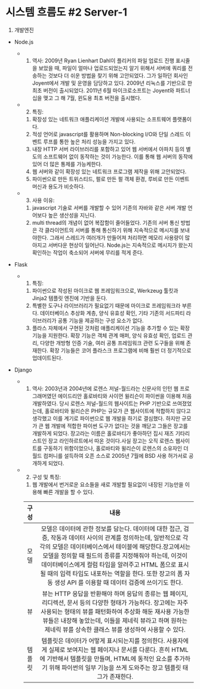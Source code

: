 시스템 흐름도 #2 Server-1
================================
1. 개발엔진
* Node.js
  * 1) 역사: 2009년 Ryan Lienhart Dahl이 플리커의 파일 업로드 진행 표시줄을 보았을 때, 파일이 얼마나 업로드되었는지 알기 위해서 서버에 쿼리를 전송하는 것보다 더 쉬운 방법을 찾기 위해 고안되었다. 그가 일하던 회사인 Joyent에서 개발 및 운영을 담당하고 있다. 2009년 리눅스를 기반으로 한 최초 버전이 출시되었다. 2011년 6월 마이크로소프트는 Joyent와 파트너십을 맺고 그 해 7월, 윈도용 최초 버전을 출시했다.
  * 2) 특징:
      1. 확장성 있는 네트워크 애플리케이션 개발에 사용되는 소프트웨어 플랫폼이다.
      2. 적성 언어로 javascript를 활용하며 Non-blocking I/O와 단일 스레드 이벤트 루프를 통한 높은 처리 성능을 가지고 있다.
      3. 내장 HTTP 서버 라이브러리를 포함하고 있어 웹 서버에서 아파치 등의 별도의 소프트웨어 없이 동작하는 것이 가능한다. 이를 통해 웹 서버의 동작에 있어 더 많은 통제를 가능케한다.
      4. 웹 서버와 같이 확장성 있는 네트워크 프로그램 제작을 위해 고안되었다.
      5. 파이썬으로 만든 트위스티드, 펄로 만든 펄 객체 환경, 루비로 만든 이벤트머신과 용도가 비슷하다.
  * 3) 사용 이유:
      1. javascript 기술로 서버를 개발할 수 있어 기존의 자바와 같은 서버 개발 언어보다 높은 생산성을 지닌다.
      2. multi thread의 개념이 없어 복잡함이 줄어들었다. 기존의 서버 통신 방법은 각 클라이언트의 서버를 통해 통신하기 위해 지속적으로 메시지를 보내야한다. 그래서 스레드가 여러개가 만들어져 처리하면 메모리 사용량이 많아지고 서버다운 현상이 일어난다. Node.js는 지속적으로 메시지가 왔는지 확인하는 작업이 축소되어 서버에 무리를 적게 준다.

* Flask
  * 1) 특징:
      1. 파이썬으로 작성된 마이크로 웹 프레임워크으로, Werkzeug 툴킷과 Jinja2 템플릿 엔진에 기반을 둔다.
      2. 특별한 도구나 라이브러리가 필요없기 때문에 마이크로 프레임워크라 부른다. 데이터베이스 추상화 계층, 양식 유효성 확인, 기타 기존의 서드파티 라이브러리가 공통 기능을 제공하는 구성 요소가 없다.
      3. 플라스 자체에서 구현된 것처럼 애플리케이션 기능을 추가할 수 있는 확장 기능을 지원한다. 확장 기능은 객체 관계 매퍼, 양식 유효성 확인, 업로드 관리, 다양한 개방형 인증 기술, 여러 공통 프레임워크 관련 도구들을 위해 존재한다. 확장 기능들은 코어 플라스크 프로그램에 비해 훨씬 더 정기적으로 업데이트된다.

* Django
  * 1) 역사: 2003년과 2004년에 로렌스 저널-월드라는 신문사의 인턴 웹 프로그래머였던 에이드리안 홀로바티와 사이먼 윌리슨이 파이썬을 이용해 처음 개발하였다. 당시 로렌스 저널-월드의 웹사이트는 PHP 기반으로 쓰여졌었는데, 홀로바티와 윌리슨은 PHP는 규모가 큰 웹사이트에 적합하지 않다고 생각했고 이를 계기로 파이썬으로 웹 개발을 하기로 결심했다. 하지만 규모가 큰 웹 개발에 적합한 파이썬 도구가 없다는 것을 깨닫고 그들은 장고를 개발하게 되었다. 장고라는 이름은 홀로바티가 좋아하던 집시 재즈 기타리스트인 장고 라인하르트에서 따온 것이다.사실 장고는 오직 로렌스 웹사이트를 구동하기 위함이었으나, 홀로바티와 윌리슨이 로렌스의 소유자인 더 월드 컴퍼니를 설득하여 오픈 소스로 2005년 7월에 BSD 사용 허가서로 공개하게 되었다.
  * 2) 구성 및 특징:
      1. 웹 개발에서 번거로운 요소들을 새로 개발할 필요없이 내장된 기능만을 이용해 빠른 개발을 할 수 있다.

      |  구성  |                                                                                                                                                                                                      내용                                                                                                                                                                                                     |
      |:------:|:-------------------------------------------------------------------------------------------------------------------------------------------------------------------------------------------------------------------------------------------------------------------------------------------------------------------------------------------------------------------------------------------------------------:|
      |  모델  | 모델은 데이터에 관한 정보를 담는다. 데이터에 대한 접근, 검증, 작동과 데이터 사이의 관계를 정의하는데, 일반적으로 각각의 모델은 데이터베이스에서 테이블에 해당한다.장고에서는 모델을 정의할 때 필드의 종류를 지정해줘야 하는데, 이것이 데이터베이스에게 컬럼 타입을 알려주고 HTML 폼으로 표시 될 때의 입력 타입도 내포하는 역할을 한다. 또한 장고의 폼 자동 생성 API 를 이용할 때 데이터 검증에 쓰이기도 한다. |
      |   뷰   |                                                          뷰는 HTTP 응답을 반환해야 하며 응답의 종류는 웹 페이지, 리디렉션, 문서 등의 다양한 형태가 가능하다. 장고에는 자주 사용되는 형태의 뷰를 패턴화하여 추상화 해둔 재사용 가능한 뷰들은 내장해 놓았는데, 이들을 제네릭 뷰라고 하며 원하는 제네릭 뷰를 상속한 클래스 뷰를 생성하여 사용할 수 있다.                                                         |
      | 템플릿 |                                                                                 템플릿은 데이터가 어떻게 표시되는지를 정의한다. 사용자에게 실제로 보여지는 웹 페이지나 문서를 다룬다. 흔히 HTML에 기반해서 템플릿을 만들며, HTML에 동적인 요소를 추가하기 위해 파이썬의 일부 기능을 쓰게 도와주는 장고 템플릿 태그가 존재한다.                                                                                |
